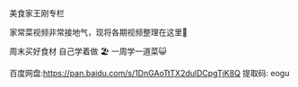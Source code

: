 美食家王刚专栏 

家常菜视频非常接地气，现将各期视频整理在这里:white_flower:

 周末买好食材 自己学着做 :beach_umbrella:  一周学一道菜:smiley_cat:

百度网盘:https://pan.baidu.com/s/1DnGAoTtTX2dulDCpgTjK8Q    提取码: eogu

